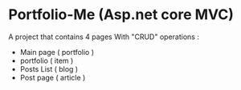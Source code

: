 
# Portfolio-Me (Asp.net core MVC)

A project that contains 4 pages With "CRUD" operations : 

- Main page ( portfolio ) 
- portfolio ( item ) 
- Posts List ( blog ) 
- Post page ( article ) 

